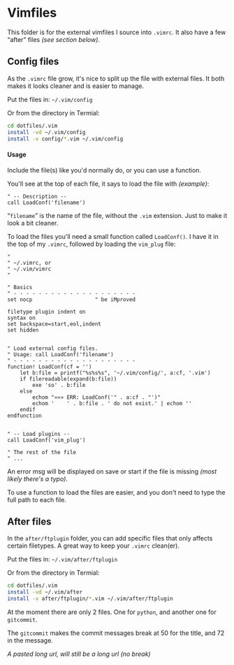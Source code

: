 # Vimfiles

This folder is for the external vimfiles I source into `.vimrc`. It also have a few “after” files _(see section below)_.


## Config files

As the `.vimrc` file grow, it's nice to split up the file with external files. It both makes it looks cleaner and is easier to manage.

Put the files in: `~/.vim/config`

Or from the directory in Termial:

```bash
cd dotfiles/.vim
install -vd ~/.vim/config
install -v config/*.vim ~/.vim/config
```

#### Usage

Include the file(s) like you'd normally do, or you can use a function.

You'll see at the top of each file, it says to load the file with _(example)_:

```vim
" -- Description --
call LoadConf('filename')
```

“`filename`” is the name of the file, without the `.vim` extension. Just to make it look a bit cleaner.

To load the files you'll need a small function called `LoadConf()`. I have it in the top of my `.vimrc`, followed by loading the `vim_plug` file:

```vim
"
" ~/.vimrc, or
" ~/.vim/vimrc
"

" Basics
" - - - - - - - - - - - - - - - - - - - -
set nocp                    " be iMproved

filetype plugin indent on
syntax on
set backspace=start,eol,indent
set hidden


" Load external config files.
" Usage: call LoadConf('filename')
" - - - - - - - - - - - - - - - - - - - -
function! LoadConf(cf = '')
    let b:file = printf("%s%s%s", '~/.vim/config/', a:cf, '.vim')
    if filereadable(expand(b:file))
        exe 'so' . b:file
    else
        echom "»»» ERR: LoadConf('" . a:cf . "')"
        echom '    ' . b:file . ' do not exist.' | echom ''
    endif
endfunction


" -- Load plugins --
call LoadConf('vim_plug')

" The rest of the file
" ...
```

An error msg will be displayed on save or start if the file is missing _(most likely there's a typo)_.

To use a function to load the files are easier, and you don't need to type the full path to each file.


## After files

In the `after/ftplugin` folder, you can add specific files that only affects certain filetypes. A great way to keep your `.vimrc` clean(er).

Put the files in: `~/.vim/after/ftplugin`

Or from the directory in Termial:

```bash
cd dotfiles/.vim
install -vd ~/.vim/after
install -v after/ftplugin/*.vim ~/.vim/after/ftplugin
```

At the moment there are only 2 files. One for `python`, and another one for `gitcommit`.

The `gitcommit` makes the commit messages break at 50 for the title, and 72 in the message.

_A pasted long url, will still be a long url (no break)_
